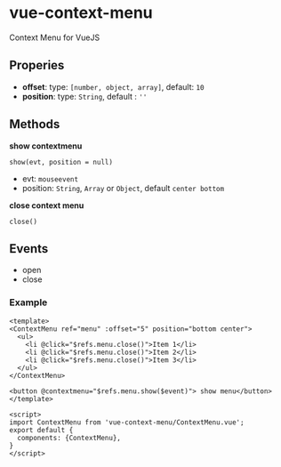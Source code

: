 # vue-context-menu
Context Menu for VueJS

## Properies
- **offset**: type: `[number, object, array]`, default: `10`
- **position**: type: `String`, default : `''`



## Methods 

**show contextmenu**
 
`show(evt, position = null)`

- evt: `mouseevent`
- position: `String`, `Array` or `Object`, default `center bottom`


**close context menu**

 `close()`

## Events
 - open
 - close


### Example

```vue
<template>
<ContextMenu ref="menu" :offset="5" position="bottom center">
  <ul>
    <li @click="$refs.menu.close()">Item 1</li>
    <li @click="$refs.menu.close()">Item 2</li>
    <li @click="$refs.menu.close()">Item 3</li>
  </ul>
</ContextMenu>

<button @contextmenu="$refs.menu.show($event)"> show menu</button>
</template>

<script>
import ContextMenu from 'vue-context-menu/ContextMenu.vue';
export default {
  components: {ContextMenu},
}
</script>
```
